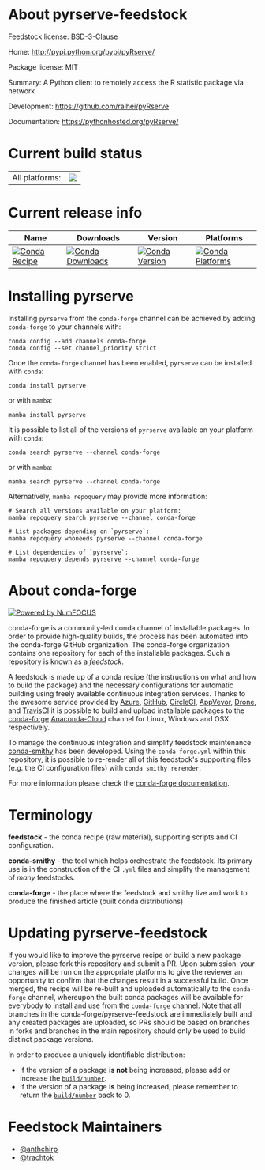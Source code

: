 About pyrserve-feedstock
========================

Feedstock license: [BSD-3-Clause](https://github.com/conda-forge/pyrserve-feedstock/blob/main/LICENSE.txt)

Home: http://pypi.python.org/pypi/pyRserve/

Package license: MIT

Summary: A Python client to remotely access the R statistic package via network

Development: https://github.com/ralhei/pyRserve

Documentation: https://pythonhosted.org/pyRserve/

Current build status
====================


<table><tr><td>All platforms:</td>
    <td>
      <a href="https://dev.azure.com/conda-forge/feedstock-builds/_build/latest?definitionId=6136&branchName=main">
        <img src="https://dev.azure.com/conda-forge/feedstock-builds/_apis/build/status/pyrserve-feedstock?branchName=main">
      </a>
    </td>
  </tr>
</table>

Current release info
====================

| Name | Downloads | Version | Platforms |
| --- | --- | --- | --- |
| [![Conda Recipe](https://img.shields.io/badge/recipe-pyrserve-green.svg)](https://anaconda.org/conda-forge/pyrserve) | [![Conda Downloads](https://img.shields.io/conda/dn/conda-forge/pyrserve.svg)](https://anaconda.org/conda-forge/pyrserve) | [![Conda Version](https://img.shields.io/conda/vn/conda-forge/pyrserve.svg)](https://anaconda.org/conda-forge/pyrserve) | [![Conda Platforms](https://img.shields.io/conda/pn/conda-forge/pyrserve.svg)](https://anaconda.org/conda-forge/pyrserve) |

Installing pyrserve
===================

Installing `pyrserve` from the `conda-forge` channel can be achieved by adding `conda-forge` to your channels with:

```
conda config --add channels conda-forge
conda config --set channel_priority strict
```

Once the `conda-forge` channel has been enabled, `pyrserve` can be installed with `conda`:

```
conda install pyrserve
```

or with `mamba`:

```
mamba install pyrserve
```

It is possible to list all of the versions of `pyrserve` available on your platform with `conda`:

```
conda search pyrserve --channel conda-forge
```

or with `mamba`:

```
mamba search pyrserve --channel conda-forge
```

Alternatively, `mamba repoquery` may provide more information:

```
# Search all versions available on your platform:
mamba repoquery search pyrserve --channel conda-forge

# List packages depending on `pyrserve`:
mamba repoquery whoneeds pyrserve --channel conda-forge

# List dependencies of `pyrserve`:
mamba repoquery depends pyrserve --channel conda-forge
```


About conda-forge
=================

[![Powered by
NumFOCUS](https://img.shields.io/badge/powered%20by-NumFOCUS-orange.svg?style=flat&colorA=E1523D&colorB=007D8A)](https://numfocus.org)

conda-forge is a community-led conda channel of installable packages.
In order to provide high-quality builds, the process has been automated into the
conda-forge GitHub organization. The conda-forge organization contains one repository
for each of the installable packages. Such a repository is known as a *feedstock*.

A feedstock is made up of a conda recipe (the instructions on what and how to build
the package) and the necessary configurations for automatic building using freely
available continuous integration services. Thanks to the awesome service provided by
[Azure](https://azure.microsoft.com/en-us/services/devops/), [GitHub](https://github.com/),
[CircleCI](https://circleci.com/), [AppVeyor](https://www.appveyor.com/),
[Drone](https://cloud.drone.io/welcome), and [TravisCI](https://travis-ci.com/)
it is possible to build and upload installable packages to the
[conda-forge](https://anaconda.org/conda-forge) [Anaconda-Cloud](https://anaconda.org/)
channel for Linux, Windows and OSX respectively.

To manage the continuous integration and simplify feedstock maintenance
[conda-smithy](https://github.com/conda-forge/conda-smithy) has been developed.
Using the ``conda-forge.yml`` within this repository, it is possible to re-render all of
this feedstock's supporting files (e.g. the CI configuration files) with ``conda smithy rerender``.

For more information please check the [conda-forge documentation](https://conda-forge.org/docs/).

Terminology
===========

**feedstock** - the conda recipe (raw material), supporting scripts and CI configuration.

**conda-smithy** - the tool which helps orchestrate the feedstock.
                   Its primary use is in the construction of the CI ``.yml`` files
                   and simplify the management of *many* feedstocks.

**conda-forge** - the place where the feedstock and smithy live and work to
                  produce the finished article (built conda distributions)


Updating pyrserve-feedstock
===========================

If you would like to improve the pyrserve recipe or build a new
package version, please fork this repository and submit a PR. Upon submission,
your changes will be run on the appropriate platforms to give the reviewer an
opportunity to confirm that the changes result in a successful build. Once
merged, the recipe will be re-built and uploaded automatically to the
`conda-forge` channel, whereupon the built conda packages will be available for
everybody to install and use from the `conda-forge` channel.
Note that all branches in the conda-forge/pyrserve-feedstock are
immediately built and any created packages are uploaded, so PRs should be based
on branches in forks and branches in the main repository should only be used to
build distinct package versions.

In order to produce a uniquely identifiable distribution:
 * If the version of a package **is not** being increased, please add or increase
   the [``build/number``](https://docs.conda.io/projects/conda-build/en/latest/resources/define-metadata.html#build-number-and-string).
 * If the version of a package **is** being increased, please remember to return
   the [``build/number``](https://docs.conda.io/projects/conda-build/en/latest/resources/define-metadata.html#build-number-and-string)
   back to 0.

Feedstock Maintainers
=====================

* [@anthchirp](https://github.com/anthchirp/)
* [@trachtok](https://github.com/trachtok/)

